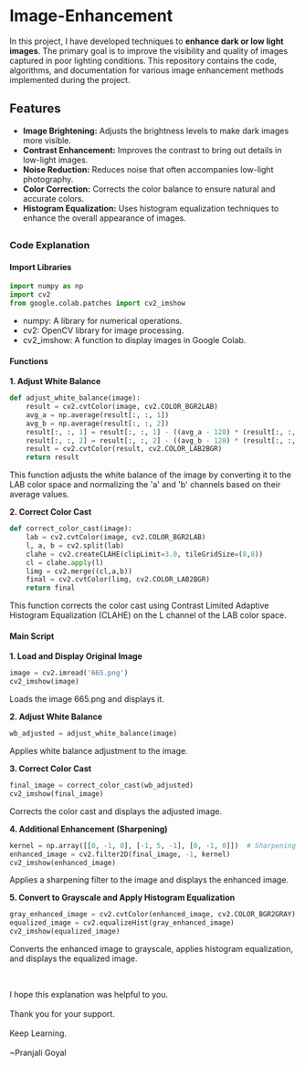# **Image-Enhancement**

In this project, I have developed techniques to **enhance dark or low light images**. The primary goal is to improve the visibility and quality of images captured in poor lighting conditions. This repository contains the code, algorithms, and documentation for various image enhancement methods implemented during the project.

## **Features**
- **Image Brightening:** Adjusts the brightness levels to make dark images more visible.
- **Contrast Enhancement:** Improves the contrast to bring out details in low-light images.
- **Noise Reduction:** Reduces noise that often accompanies low-light photography.
- **Color Correction:** Corrects the color balance to ensure natural and accurate colors.
- **Histogram Equalization:** Uses histogram equalization techniques to enhance the overall appearance of images.

##
##


### Code Explanation

#### Import Libraries

```python
import numpy as np
import cv2
from google.colab.patches import cv2_imshow
```

- numpy: A library for numerical operations.
- cv2: OpenCV library for image processing.
- cv2_imshow: A function to display images in Google Colab.

#### Functions
**1. Adjust White Balance**

```python
def adjust_white_balance(image):
    result = cv2.cvtColor(image, cv2.COLOR_BGR2LAB)
    avg_a = np.average(result[:, :, 1])
    avg_b = np.average(result[:, :, 2])
    result[:, :, 1] = result[:, :, 1] - ((avg_a - 128) * (result[:, :, 0] / 255.0) * 1.1)
    result[:, :, 2] = result[:, :, 2] - ((avg_b - 128) * (result[:, :, 0] / 255.0) * 1.1)
    result = cv2.cvtColor(result, cv2.COLOR_LAB2BGR)
    return result
```
This function adjusts the white balance of the image by converting it to the LAB color space and normalizing the 'a' and 'b' channels based on their average values.

**2. Correct Color Cast**

```python
def correct_color_cast(image):
    lab = cv2.cvtColor(image, cv2.COLOR_BGR2LAB)
    l, a, b = cv2.split(lab)
    clahe = cv2.createCLAHE(clipLimit=3.0, tileGridSize=(8,8))
    cl = clahe.apply(l)
    limg = cv2.merge((cl,a,b))
    final = cv2.cvtColor(limg, cv2.COLOR_LAB2BGR)
    return final
```
This function corrects the color cast using Contrast Limited Adaptive Histogram Equalization (CLAHE) on the L channel of the LAB color space.


#### Main Script
**1. Load and Display Original Image**
```python
image = cv2.imread('665.png')
cv2_imshow(image)
```
Loads the image 665.png and displays it.


**2. Adjust White Balance**
```python
wb_adjusted = adjust_white_balance(image)
```
Applies white balance adjustment to the image.


**3. Correct Color Cast**
```python
final_image = correct_color_cast(wb_adjusted)
cv2_imshow(final_image)
```
Corrects the color cast and displays the adjusted image.


**4. Additional Enhancement (Sharpening)**
```python
kernel = np.array([[0, -1, 0], [-1, 5, -1], [0, -1, 0]])  # Sharpening kernel
enhanced_image = cv2.filter2D(final_image, -1, kernel)
cv2_imshow(enhanced_image)
```
Applies a sharpening filter to the image and displays the enhanced image.


**5. Convert to Grayscale and Apply Histogram Equalization**
```python
gray_enhanced_image = cv2.cvtColor(enhanced_image, cv2.COLOR_BGR2GRAY)
equalized_image = cv2.equalizeHist(gray_enhanced_image)
cv2_imshow(equalized_image)
```
Converts the enhanced image to grayscale, applies histogram equalization, and displays the equalized image.

##
<br>I hope this explanation was helpful to you.</br>
<br>Thank you for your support.</br>
<br>Keep Learning.</br>
<br>~Pranjali Goyal</br>


